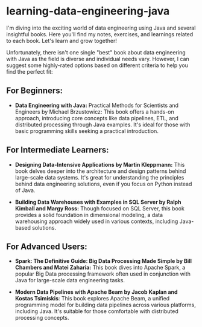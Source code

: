 # learning-data-engineering-java
I'm diving into the exciting world of data engineering using Java and several insightful books. Here you'll find my notes, exercises, and learnings related to each book. Let's learn and grow together!


Unfortunately, there isn't one single "best" book about data engineering with Java as the field is diverse and individual needs vary. However, I can suggest some highly-rated options based on different criteria to help you find the perfect fit:

## For Beginners:

* **Data Engineering with Java:**
  Practical Methods for Scientists and Engineers by Michael Brzustowicz: This book offers a hands-on approach, introducing core concepts like data pipelines, ETL, and distributed processing through Java examples. It's ideal for those with basic programming skills seeking a practical introduction.

## For Intermediate Learners:

* **Designing Data-Intensive Applications by Martin Kleppmann:**
  This book delves deeper into the architecture and design patterns behind large-scale data systems. It's great for understanding the principles behind data engineering solutions, even if you focus on Python instead of Java.

* **Building Data Warehouses with Examples in SQL Server by Ralph Kimball and Margy Ross:**
  Though focused on SQL Server, this book provides a solid foundation in dimensional modeling, a data warehousing approach widely used in various contexts, including Java-based solutions.

## For Advanced Users:

* **Spark: The Definitive Guide: Big Data Processing Made Simple by Bill Chambers and Matei Zaharia:**
  This book dives into Apache Spark, a popular Big Data processing framework often used in conjunction with Java for large-scale data engineering tasks.

* **Modern Data Pipelines with Apache Beam by Jacob Kaplan and Kostas Tsimiskis**:
  This book explores Apache Beam, a unified programming model for building data pipelines across various platforms, including Java. It's suitable for those comfortable with distributed processing concepts.
